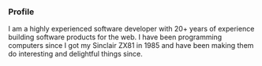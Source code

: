 ### Profile

I am a highly experienced software developer with 20+ years of experience
building software products for the web. I have been programming computers since
I got my Sinclair ZX81 in 1985 and have been making them do interesting and
delightful things since.
